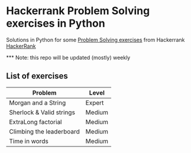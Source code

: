 # Hackerrank Problem Solving exercises in Python
Solutions in Python for some [Problem Solving exercises](https://www.hackerrank.com/domains/algorithms?badge_type=problem-solving) from Hackerrank [HackerRank](https://www.hackerrank.com/)


*** Note: this repo will be updated (mostly) weekly

## List of exercises

| Problem | Level |
| --- | --- |
| Morgan and a String | Expert |
| Sherlock & Valid strings | Medium |
| ExtraLong factorial | Medium |
| Climbing the leaderboard | Medium |
| Time in words | Medium |

